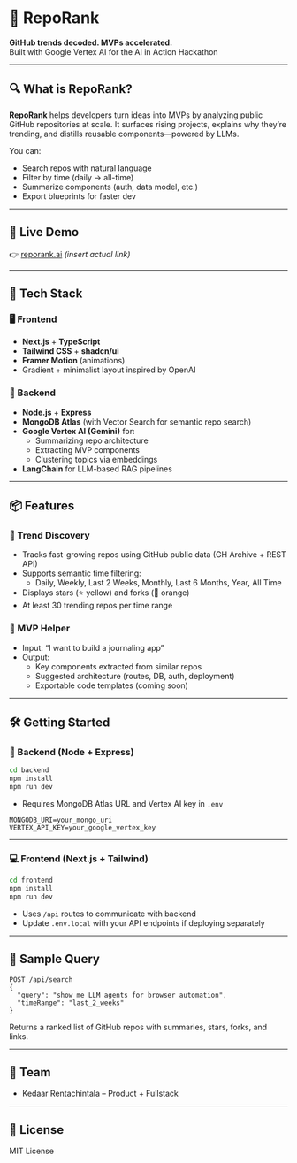 
# 🧠 RepoRank  
**GitHub trends decoded. MVPs accelerated.**  
Built with Google Vertex AI for the AI in Action Hackathon

---

## 🔍 What is RepoRank?

**RepoRank** helps developers turn ideas into MVPs by analyzing public GitHub repositories at scale. It surfaces rising projects, explains why they’re trending, and distills reusable components—powered by LLMs.

You can:
- Search repos with natural language
- Filter by time (daily → all-time)
- Summarize components (auth, data model, etc.)
- Export blueprints for faster dev

---

## 🚀 Live Demo
👉 [reporank.ai](https://reporank.ai) *(insert actual link)*

---

## 🧰 Tech Stack

### 🖥️ Frontend
- **Next.js** + **TypeScript**
- **Tailwind CSS** + **shadcn/ui**
- **Framer Motion** (animations)
- Gradient + minimalist layout inspired by OpenAI

### 🔧 Backend
- **Node.js** + **Express**
- **MongoDB Atlas** (with Vector Search for semantic repo search)
- **Google Vertex AI (Gemini)** for:
  - Summarizing repo architecture
  - Extracting MVP components
  - Clustering topics via embeddings
- **LangChain** for LLM-based RAG pipelines

---

## 📦 Features

### 🔎 Trend Discovery
- Tracks fast-growing repos using GitHub public data (GH Archive + REST API)
- Supports semantic time filtering:
  - Daily, Weekly, Last 2 Weeks, Monthly, Last 6 Months, Year, All Time
- Displays stars (⭐ yellow) and forks (🍴 orange)
- At least 30 trending repos per time range

### 🤖 MVP Helper
- Input: “I want to build a journaling app”
- Output:
  - Key components extracted from similar repos
  - Suggested architecture (routes, DB, auth, deployment)
  - Exportable code templates (coming soon)

---

## 🛠️ Getting Started

### 🔌 Backend (Node + Express)

```bash
cd backend
npm install
npm run dev
```

- Requires MongoDB Atlas URL and Vertex AI key in `.env`
```
MONGODB_URI=your_mongo_uri
VERTEX_API_KEY=your_google_vertex_key
```

---

### 💻 Frontend (Next.js + Tailwind)

```bash
cd frontend
npm install
npm run dev
```

- Uses `/api` routes to communicate with backend
- Update `.env.local` with your API endpoints if deploying separately

---

## 🧪 Sample Query

```http
POST /api/search
{
  "query": "show me LLM agents for browser automation",
  "timeRange": "last_2_weeks"
}
```

Returns a ranked list of GitHub repos with summaries, stars, forks, and links.

---

## 👥 Team

- Kedaar Rentachintala – Product + Fullstack

---

## 📜 License
MIT License
